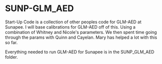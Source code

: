 # SUNP-GLM_AED

Start-Up Code is a collection of other peoples code for GLM-AED at Sunapee. I will base calibrations for GLM-AED off of this. Using a combination of Whitney and Nicole's parameters. We then spent time going through the params with Quinn and Cayelan. Mary has helped a lot with this so far. 


Everything needed to run GLM-AED for Sunapee is in the SUNP_GLM_AED folder. 
